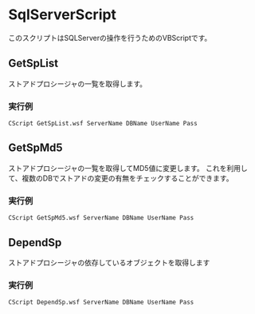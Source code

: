 SqlServerScript
==========
このスクリプトはSQLServerの操作を行うためのVBScriptです。

GetSpList
------
ストアドプロシージャの一覧を取得します。

### 実行例 ###
    CScript GetSpList.wsf ServerName DBName UserName Pass

GetSpMd5
------
ストアドプロシージャの一覧を取得してMD5値に変更します。
これを利用して、複数のDBでストアドの変更の有無をチェックすることができます。 

### 実行例 ###
    CScript GetSpMd5.wsf ServerName DBName UserName Pass

DependSp
------
ストアドプロシージャの依存しているオブジェクトを取得します

### 実行例 ###
    CScript DependSp.wsf ServerName DBName UserName Pass

